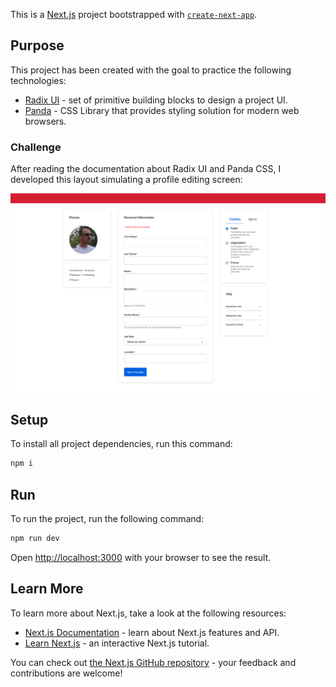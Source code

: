 This is a [Next.js](https://nextjs.org/) project bootstrapped with [`create-next-app`](https://github.com/vercel/next.js/tree/canary/packages/create-next-app).

## Purpose

This project has been created with the goal to practice the following technologies:

- [Radix UI](https://www.radix-ui.com/primitives) - set of primitive building blocks to design a project UI.
- [Panda](https://panda-css.com/) - CSS Library that provides styling solution for modern web browsers.

### Challenge

After reading the documentation about Radix UI and Panda CSS, I developed this layout simulating a profile editing screen:

![](public/profile.png)

## Setup

To install all project dependencies, run this command:

```bash
npm i
```

## Run

To run the project, run the following command:

```bash
npm run dev
```

Open [http://localhost:3000](http://localhost:3000) with your browser to see the result.

## Learn More

To learn more about Next.js, take a look at the following resources:

- [Next.js Documentation](https://nextjs.org/docs) - learn about Next.js features and API.
- [Learn Next.js](https://nextjs.org/learn) - an interactive Next.js tutorial.

You can check out [the Next.js GitHub repository](https://github.com/vercel/next.js/) - your feedback and contributions are welcome!
